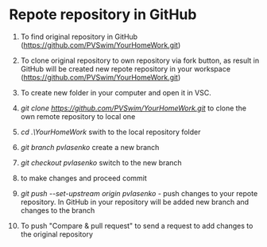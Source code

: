 # Repote repository in GitHub

1. To find original repository in GitHub (https://github.com/PVSwim/YourHomeWork.git)

2. To clone original repository to own repository via fork button, as result in GitHub  will be created new repote repository in your workspace (https://github.com/PVSwim/YourHomeWork.git)

3. To create new folder in your computer and open it in VSC.

4. *git clone https://github.com/PVSwim/YourHomeWork.git*
to clone the own remote repository to local one

5. *cd .\YourHomeWork* swith to the local repository folder

6. *git branch pvlasenko* create a new branch

7. *git checkout pvlasenko* switch to the new branch

8. to make changes and proceed commit

9. *git push --set-upstream origin pvlasenko* - push changes to your repote repository. In GitHub in your repository will be added new branch and changes to the branch

10. To push "Compare & pull request" to send a request to add changes to the original repository


